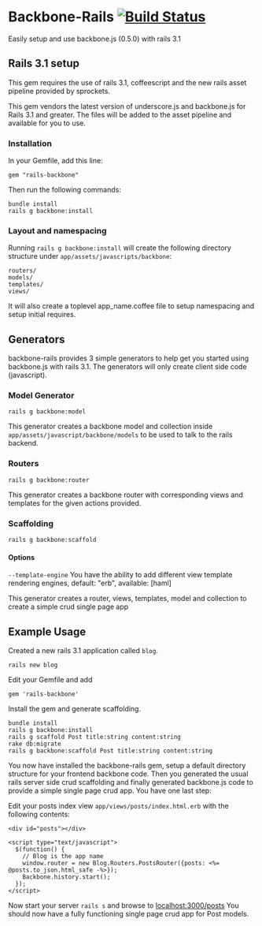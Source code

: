 # Backbone-Rails [![Build Status](https://secure.travis-ci.org/codebrew/backbone-rails.png)](http://travis-ci.org/codebrew/backbone-rails)

Easily setup and use backbone.js (0.5.0) with rails 3.1

## Rails 3.1 setup
This gem requires the use of rails 3.1, coffeescript and the new rails asset pipeline provided by sprockets.

This gem vendors the latest version of underscore.js and backbone.js for Rails 3.1 and greater. The files will be added to the asset pipeline and available for you to use.

### Installation

In your Gemfile, add this line:

    gem "rails-backbone"

Then run the following commands:

    bundle install
    rails g backbone:install

### Layout and namespacing

Running `rails g backbone:install` will create the following directory structure under `app/assets/javascripts/backbone`:

    routers/
    models/
    templates/
    views/

It will also create a toplevel app_name.coffee file to setup namespacing and setup initial requires.

## Generators
backbone-rails provides 3 simple generators to help get you started using backbone.js with rails 3.1.
The generators will only create client side code (javascript).

### Model Generator

    rails g backbone:model

This generator creates a backbone model and collection inside `app/assets/javascript/backbone/models` to be used to talk to the rails backend.

### Routers

    rails g backbone:router

This generator creates a backbone router with corresponding views and templates for the given actions provided.

### Scaffolding

    rails g backbone:scaffold

#### Options

`--template-engine` You have the ability to add different view template rendering engines, default: "erb", available: [haml]


This generator creates a router, views, templates, model and collection to create a simple crud single page app

## Example Usage

Created a new rails 3.1 application called `blog`.

    rails new blog

Edit your Gemfile and add

    gem 'rails-backbone'

Install the gem and generate scaffolding.

    bundle install
    rails g backbone:install
    rails g scaffold Post title:string content:string
    rake db:migrate
    rails g backbone:scaffold Post title:string content:string

You now have installed the backbone-rails gem, setup a default directory structure for your frontend backbone code.
Then you generated the usual rails server side crud scaffolding and finally generated backbone.js code to provide a simple single page crud app.
You have one last step:

Edit your posts index view `app/views/posts/index.html.erb` with the following contents:

    <div id="posts"></div>

    <script type="text/javascript">
      $(function() {
        // Blog is the app name
        window.router = new Blog.Routers.PostsRouter({posts: <%= @posts.to_json.html_safe -%>});
        Backbone.history.start();
      });
    </script>

Now start your server `rails s` and browse to [localhost:3000/posts](http://localhost:3000/posts)
You should now have a fully functioning single page crud app for Post models.